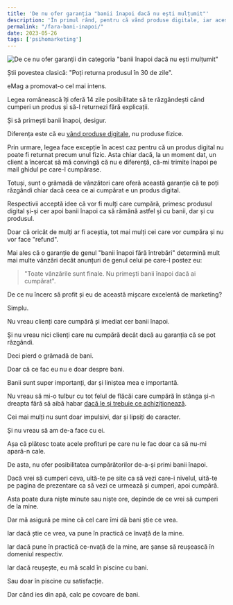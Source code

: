 ```yaml
---
title: 'De nu ofer garanția "banii înapoi dacă nu ești mulțumit"'
description: 'În primul rând, pentru că vând produse digitale, iar acestea nu pot fi returnate. Apoi, pentru că nu suport smiorcăiții care nu știu ce cumpără.'
permalink: "/fara-bani-inapoi/"
date: 2023-05-26
tags: ['psihomarketing']
---
```


![De ce nu ofer garanții din categoria "banii înapoi dacă nu ești mulțumit"](/assets/images/gallery/de-ce-nu-ofer-refund.jpg)

Știi povestea clasică: "Poți returna produsul în 30 de zile".

eMag a promovat-o cel mai intens.

Legea românească îți oferă 14 zile posibilitate să te răzgândești când cumperi un produs și să-l returnezi fără explicații.

Și să primești banii înapoi, desigur.

Diferența este că eu [vând produse digitale](https://shop.beldie.ro/), nu produse fizice.

Prin urmare, legea face excepție în acest caz pentru că un produs digital nu poate fi returnat precum unul fizic. Asta chiar dacă, la un moment dat, un client a încercat să mă convingă că nu e diferență, că-mi trimite înapoi pe mail ghidul pe care-l cumpărase.

Totuși, sunt o grămadă de vânzători care oferă această garanție că te poți răzgândi chiar dacă ceea ce ai cumpărat e un produs digital.

Respectivii acceptă idee că vor fi mulți care cumpără, primesc produsul digital și-și cer apoi banii înapoi ca să rămână astfel și cu banii, dar și cu produsul.

Doar că oricât de mulți ar fi aceștia, tot mai mulți cei care vor cumpăra și nu vor face "refund".

Mai ales că o garanție de genul "banii înapoi fără întrebări" determină mult mai multe vânzări decât anunțuri de genul celui pe care-l postez eu:

> "Toate vânzările sunt finale. Nu primești banii înapoi dacă ai cumpărat".

De ce nu încerc să profit și eu de această mișcare excelentă de marketing?

Simplu.

Nu vreau clienți care cumpără și imediat cer banii înapoi.

Și nu vreau nici clienți care nu cumpără decât dacă au garanția că se pot răzgândi.

Deci pierd o grămadă de bani.

Doar că ce fac eu nu e doar despre bani.

Banii sunt super importanți, dar și liniștea mea e importantă.

Nu vreau să mi-o tulbur cu tot felul de flăcăi care cumpără în stânga și-n dreapta fără să aibă habar [dacă le și trebuie ce achiziționează](https://www.staidrept.ro/relatii-la-reducere/).

Cei mai mulți nu sunt doar impulsivi, dar și lipsiți de caracter.

Și nu vreau să am de-a face cu ei.

Așa că plătesc toate acele profituri pe care nu le fac doar ca să nu-mi apară-n cale.

De asta, nu ofer posibilitatea cumpărătorilor de-a-și primi banii înapoi.

Dacă vrei să cumperi ceva, uită-te pe site ca să vezi care-i nivelul, uită-te pe pagina de prezentare ca să vezi ce urmează și cumperi, apoi cumpără.

Asta poate dura niște minute sau niște ore, depinde de ce vrei să cumperi de la mine.

Dar mă asigură pe mine că cel care îmi dă bani știe ce vrea.

Iar dacă știe ce vrea, va pune în practică ce învață de la mine.

Iar dacă pune în practică ce-nvață de la mine, are șanse să reușească în domeniul respectiv.

Iar dacă reușește, eu mă scald în piscine cu bani.

Sau doar în piscine cu satisfacție.

Dar când ies din apă, calc pe covoare de bani.